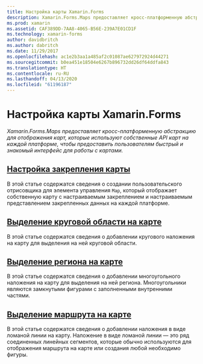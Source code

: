 ```yaml
---
title: Настройка карты Xamarin.Forms
description: Xamarin.Forms.Maps предоставляет кросс-платформенную абстракцию для отображения карт, которые используют собственные API карт на каждой платформе, чтобы предоставить пользователям быстрый и знакомый интерфейс для работы с картами.
ms.prod: xamarin
ms.assetid: CAF389DD-7AA8-4065-B56E-239A7E01CD1F
ms.technology: xamarin-forms
author: davidbritch
ms.author: dabritch
ms.date: 11/29/2017
ms.openlocfilehash: ac1e2b3aa1a485af2c01087ae627972924d44271
ms.sourcegitcommit: b0ea451e18504e6267b896732dd26df64ddfa843
ms.translationtype: HT
ms.contentlocale: ru-RU
ms.lasthandoff: 04/13/2020
ms.locfileid: "61196187"
---
```

# <a name="customizing-a-xamarinforms-map"></a>Настройка карты Xamarin.Forms

_Xamarin.Forms.Maps предоставляет кросс-платформенную абстракцию для отображения карт, которые используют собственные API карт на каждой платформе, чтобы предоставить пользователям быстрый и знакомый интерфейс для работы с картами._

## <a name="customizing-a-map-pin"></a>[Настройка закрепления карты](customized-pin.md)

В этой статье содержатся сведения о создании пользовательского отрисовщика для элемента управления `Map`, который отображает собственную карту с настраиваемым закреплением и настраиваемым представлением закрепленных данных на каждой платформе.

## <a name="highlighting-a-circular-area-on-a-map"></a>[Выделение круговой области на карте](circle-map-overlay.md)

В этой статье содержатся сведения о добавлении кругового наложения на карту для выделения на ней круговой области.

## <a name="highlighting-a-region-on-a-map"></a>[Выделение региона на карте](polygon-map-overlay.md)

В этой статье содержатся сведения о добавлении многоугольного наложения на карту для выделения на ней региона. Многоугольники являются замкнутыми фигурами с заполненными внутренними частями.

## <a name="highlighting-a-route-on-a-map"></a>[Выделение маршрута на карте](polyline-map-overlay.md)

В этой статье содержатся сведения о добавлении наложения в виде ломаной линии на карту. Наложение в виде ломаной линии — это ряд соединенных линейных сегментов, которые обычно используются для отображения маршрута на карте или создания любой необходимо фигуры.
